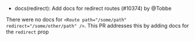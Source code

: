 - docs(redirect): Add docs for redirect routes (#10374) by @Tobbe

There were no docs for
`<Route path="/some/path" redirect="/some/other/path" />`. This PR addresses
this by adding docs for the `redirect` prop
